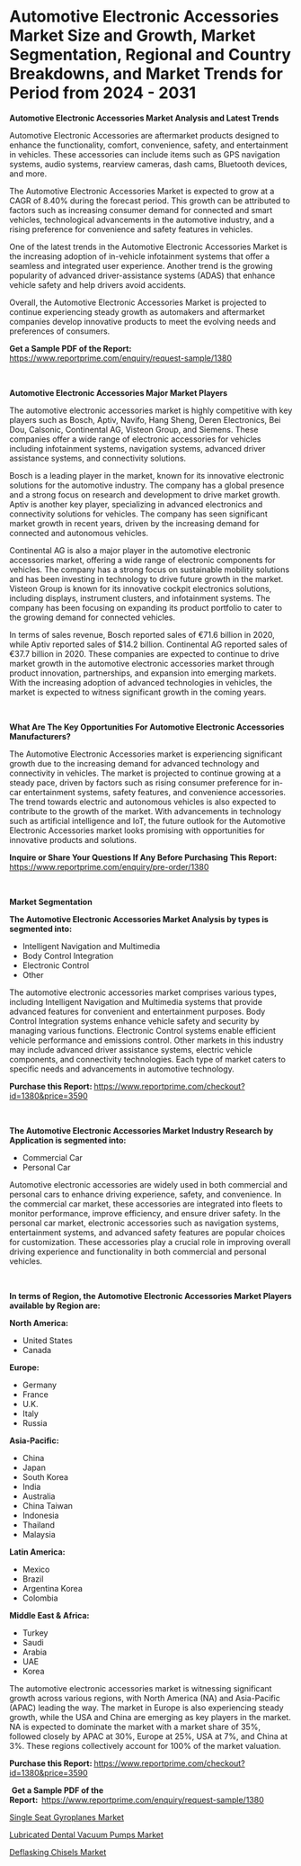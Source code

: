 <p><h1>Automotive Electronic Accessories Market Size and Growth, Market Segmentation, Regional and Country Breakdowns, and Market Trends for Period from 2024 -  2031</h1></p><p><strong>Automotive Electronic Accessories Market Analysis and Latest Trends</strong></p>
<p><p>Automotive Electronic Accessories are aftermarket products designed to enhance the functionality, comfort, convenience, safety, and entertainment in vehicles. These accessories can include items such as GPS navigation systems, audio systems, rearview cameras, dash cams, Bluetooth devices, and more.</p><p>The Automotive Electronic Accessories Market is expected to grow at a CAGR of 8.40% during the forecast period. This growth can be attributed to factors such as increasing consumer demand for connected and smart vehicles, technological advancements in the automotive industry, and a rising preference for convenience and safety features in vehicles.</p><p>One of the latest trends in the Automotive Electronic Accessories Market is the increasing adoption of in-vehicle infotainment systems that offer a seamless and integrated user experience. Another trend is the growing popularity of advanced driver-assistance systems (ADAS) that enhance vehicle safety and help drivers avoid accidents.</p><p>Overall, the Automotive Electronic Accessories Market is projected to continue experiencing steady growth as automakers and aftermarket companies develop innovative products to meet the evolving needs and preferences of consumers.</p></p>
<p><strong>Get a Sample PDF of the Report:&nbsp;</strong> <a href="https://www.reportprime.com/enquiry/request-sample/1380">https://www.reportprime.com/enquiry/request-sample/1380</a></p>
<p>&nbsp;</p>
<p><strong>Automotive Electronic Accessories Major Market Players</strong></p>
<p><p>The automotive electronic accessories market is highly competitive with key players such as Bosch, Aptiv, Navifo, Hang Sheng, Deren Electronics, Bei Dou, Calsonic, Continental AG, Visteon Group, and Siemens. These companies offer a wide range of electronic accessories for vehicles including infotainment systems, navigation systems, advanced driver assistance systems, and connectivity solutions.</p><p>Bosch is a leading player in the market, known for its innovative electronic solutions for the automotive industry. The company has a global presence and a strong focus on research and development to drive market growth. Aptiv is another key player, specializing in advanced electronics and connectivity solutions for vehicles. The company has seen significant market growth in recent years, driven by the increasing demand for connected and autonomous vehicles.</p><p>Continental AG is also a major player in the automotive electronic accessories market, offering a wide range of electronic components for vehicles. The company has a strong focus on sustainable mobility solutions and has been investing in technology to drive future growth in the market. Visteon Group is known for its innovative cockpit electronics solutions, including displays, instrument clusters, and infotainment systems. The company has been focusing on expanding its product portfolio to cater to the growing demand for connected vehicles.</p><p>In terms of sales revenue, Bosch reported sales of €71.6 billion in 2020, while Aptiv reported sales of $14.2 billion. Continental AG reported sales of €37.7 billion in 2020. These companies are expected to continue to drive market growth in the automotive electronic accessories market through product innovation, partnerships, and expansion into emerging markets. With the increasing adoption of advanced technologies in vehicles, the market is expected to witness significant growth in the coming years.</p></p>
<p>&nbsp;</p>
<p><strong>What Are The Key Opportunities For Automotive Electronic Accessories Manufacturers?</strong></p>
<p><p>The Automotive Electronic Accessories market is experiencing significant growth due to the increasing demand for advanced technology and connectivity in vehicles. The market is projected to continue growing at a steady pace, driven by factors such as rising consumer preference for in-car entertainment systems, safety features, and convenience accessories. The trend towards electric and autonomous vehicles is also expected to contribute to the growth of the market. With advancements in technology such as artificial intelligence and IoT, the future outlook for the Automotive Electronic Accessories market looks promising with opportunities for innovative products and solutions.</p></p>
<p><strong>Inquire or Share Your Questions If Any Before Purchasing This Report:</strong> <a href="https://www.reportprime.com/enquiry/pre-order/1380">https://www.reportprime.com/enquiry/pre-order/1380</a></p>
<p>&nbsp;</p>
<p><strong>Market Segmentation</strong></p>
<p><strong>The Automotive Electronic Accessories Market Analysis by types is segmented into:</strong></p>
<p><ul><li>Intelligent Navigation and Multimedia</li><li>Body Control Integration</li><li>Electronic Control</li><li>Other</li></ul></p>
<p><p>The automotive electronic accessories market comprises various types, including Intelligent Navigation and Multimedia systems that provide advanced features for convenient and entertainment purposes. Body Control Integration systems enhance vehicle safety and security by managing various functions. Electronic Control systems enable efficient vehicle performance and emissions control. Other markets in this industry may include advanced driver assistance systems, electric vehicle components, and connectivity technologies. Each type of market caters to specific needs and advancements in automotive technology.</p></p>
<p><strong>Purchase this Report:&nbsp;</strong><a href="https://www.reportprime.com/checkout?id=1380&price=3590">https://www.reportprime.com/checkout?id=1380&price=3590</a></p>
<p>&nbsp;</p>
<p><strong>The Automotive Electronic Accessories Market Industry Research by Application is segmented into:</strong></p>
<p><ul><li>Commercial Car</li><li>Personal Car</li></ul></p>
<p><p>Automotive electronic accessories are widely used in both commercial and personal cars to enhance driving experience, safety, and convenience. In the commercial car market, these accessories are integrated into fleets to monitor performance, improve efficiency, and ensure driver safety. In the personal car market, electronic accessories such as navigation systems, entertainment systems, and advanced safety features are popular choices for customization. These accessories play a crucial role in improving overall driving experience and functionality in both commercial and personal vehicles.</p></p>
<p>&nbsp;</p>
<p><strong>In terms of Region, the Automotive Electronic Accessories Market Players available by Region are:</strong></p>
<p>
    <p> <strong> North America: </strong>
        <ul>
            <li>United States</li>
            <li>Canada</li>
        </ul>
        </p> 
    <p> <strong> Europe: </strong>
        <ul>
            <li>Germany</li>
            <li>France</li>
            <li>U.K.</li>
            <li>Italy</li>
            <li>Russia</li>
        </ul>
        </p> 
    <p> <strong> Asia-Pacific: </strong>
        <ul>
            <li>China</li>
            <li>Japan</li>
            <li>South Korea</li>
            <li>India</li>
            <li>Australia</li>
            <li>China Taiwan</li>
            <li>Indonesia</li>
            <li>Thailand</li>
            <li>Malaysia</li>
        </ul>
        </p> 
    <p> <strong> Latin America: </strong>
        <ul>
            <li>Mexico</li>
            <li>Brazil</li>
            <li>Argentina Korea</li>
            <li>Colombia</li>
        </ul>
        </p> 
    <p> <strong> Middle East & Africa: </strong>
        <ul>
            <li>Turkey</li>
            <li>Saudi</li>
            <li>Arabia</li>
            <li>UAE</li>
            <li>Korea</li>
        </ul>
    </p>
    </p>
<p><p>The automotive electronic accessories market is witnessing significant growth across various regions, with North America (NA) and Asia-Pacific (APAC) leading the way. The market in Europe is also experiencing steady growth, while the USA and China are emerging as key players in the market. NA is expected to dominate the market with a market share of 35%, followed closely by APAC at 30%, Europe at 25%, USA at 7%, and China at 3%. These regions collectively account for 100% of the market valuation.</p></p>
<p><strong>Purchase this Report: </strong><a href="https://www.reportprime.com/checkout?id=1380&price=3590">https://www.reportprime.com/checkout?id=1380&price=3590</a></p>
<p>&nbsp;<strong>Get a Sample PDF of the Report:&nbsp;&nbsp;</strong><a href="https://www.reportprime.com/enquiry/request-sample/1380">https://www.reportprime.com/enquiry/request-sample/1380</a></p>
<p><strong></strong></p>
<p><p><a href="https://www.linkedin.com/pulse/single-seat-gyroplanes-market-size-global-industry-overview-segmentation-jwybc?trackingId=4EBfOW8NlD4tHm7jdTnBJg%3D%3D">Single Seat Gyroplanes Market</a></p><p><a href="https://www.linkedin.com/pulse/lubricated-dental-vacuum-pumps-market-research-report-provides-iymmf?trackingId=UyphFad%2FNQO7BqEQ7WpV2A%3D%3D">Lubricated Dental Vacuum Pumps Market</a></p><p><a href="https://www.linkedin.com/pulse/deflasking-chisels-market-research-report-reveals-latest-trends-jweuf?trackingId=iUyv4VYRrve%2BKbEChL7iXQ%3D%3D">Deflasking Chisels Market</a></p></p>